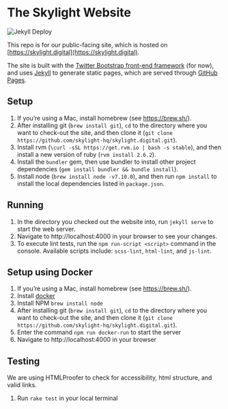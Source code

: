 The Skylight Website
==========================

![Jekyll Deploy](https://github.com/skylight-hq/skylight.digital/workflows/Jekyll%20Deploy/badge.svg)

This repo is for our public-facing site, which is hosted on
[https://skylight.digital](https://skylight.digital).

The site is built with the [Twitter Bootstrap front-end framework](http://getbootstrap.com/) (for now), and uses [Jekyll](https://jekyllrb.com/) to generate static pages, which are served through [GitHub Pages](https://pages.github.com/).

Setup
---
1. If you’re using a Mac, install homebrew (see https://brew.sh/).
2. After installing git (`brew install git`), `cd` to the directory where you
   want to check-out the site, and then clone it (`git clone
   https://github.com/skylight-hq/skylight.digital.git`).
3. Install rvm (`\curl -sSL https://get.rvm.io | bash -s stable`),
   and then install a new version of ruby (`rvm install 2.6.2`).
4. Install the `bundler` gem, then use bundler to install other project
   dependencies (`gem install bundler && bundle install`).
5. Install node (`brew install node -v7.10.0`), and then run `npm install` to
   install the local dependencies listed in `package.json`.

Running
---
1. In the directory you checked out the website into, run `jekyll serve` to
   start the web server.
2. Navigate to http://localhost:4000 in your browser to see your changes.
3. To execute lint tests, run the `npm run-script <script>` command in the console.
   Available scripts include: `scss-lint`, `html-lint`, and `js-lint`.

Setup using Docker
---
1. If you’re using a Mac, install homebrew (see https://brew.sh/).
1. Install [docker](https://www.docker.com/get-started)
1. Install NPM `brew install node`
1. After installing git (`brew install git`), `cd` to the directory where you
   want to check-out the site, and then clone it (`git clone
   https://github.com/skylight-hq/skylight.digital.git`).
1. Enter the command `npm run docker-run` to start the server
1. Navigate to http://localhost:4000 in your browser

Testing
---
We are using HTMLProofer to check for accessibility, html structure, and valid links.
1. Run `rake test` in your local terminal
